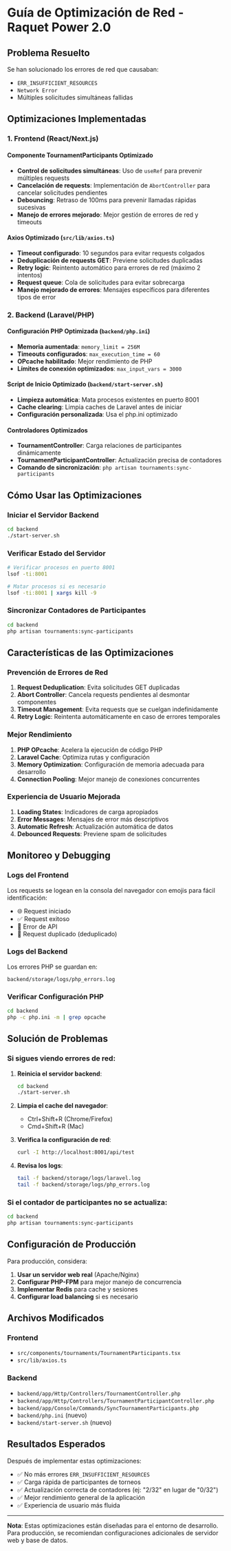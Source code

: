 # Guía de Optimización de Red - Raquet Power 2.0

## Problema Resuelto

Se han solucionado los errores de red que causaban:
- `ERR_INSUFFICIENT_RESOURCES`
- `Network Error`
- Múltiples solicitudes simultáneas fallidas

## Optimizaciones Implementadas

### 1. Frontend (React/Next.js)

#### Componente TournamentParticipants Optimizado
- **Control de solicitudes simultáneas**: Uso de `useRef` para prevenir múltiples requests
- **Cancelación de requests**: Implementación de `AbortController` para cancelar solicitudes pendientes
- **Debouncing**: Retraso de 100ms para prevenir llamadas rápidas sucesivas
- **Manejo de errores mejorado**: Mejor gestión de errores de red y timeouts

#### Axios Optimizado (`src/lib/axios.ts`)
- **Timeout configurado**: 10 segundos para evitar requests colgados
- **Deduplicación de requests GET**: Previene solicitudes duplicadas
- **Retry logic**: Reintento automático para errores de red (máximo 2 intentos)
- **Request queue**: Cola de solicitudes para evitar sobrecarga
- **Manejo mejorado de errores**: Mensajes específicos para diferentes tipos de error

### 2. Backend (Laravel/PHP)

#### Configuración PHP Optimizada (`backend/php.ini`)
- **Memoria aumentada**: `memory_limit = 256M`
- **Timeouts configurados**: `max_execution_time = 60`
- **OPcache habilitado**: Mejor rendimiento de PHP
- **Límites de conexión optimizados**: `max_input_vars = 3000`

#### Script de Inicio Optimizado (`backend/start-server.sh`)
- **Limpieza automática**: Mata procesos existentes en puerto 8001
- **Cache clearing**: Limpia caches de Laravel antes de iniciar
- **Configuración personalizada**: Usa el php.ini optimizado

#### Controladores Optimizados
- **TournamentController**: Carga relaciones de participantes dinámicamente
- **TournamentParticipantController**: Actualización precisa de contadores
- **Comando de sincronización**: `php artisan tournaments:sync-participants`

## Cómo Usar las Optimizaciones

### Iniciar el Servidor Backend
```bash
cd backend
./start-server.sh
```

### Verificar Estado del Servidor
```bash
# Verificar procesos en puerto 8001
lsof -ti:8001

# Matar procesos si es necesario
lsof -ti:8001 | xargs kill -9
```

### Sincronizar Contadores de Participantes
```bash
cd backend
php artisan tournaments:sync-participants
```

## Características de las Optimizaciones

### Prevención de Errores de Red
1. **Request Deduplication**: Evita solicitudes GET duplicadas
2. **Abort Controller**: Cancela requests pendientes al desmontar componentes
3. **Timeout Management**: Evita requests que se cuelgan indefinidamente
4. **Retry Logic**: Reintenta automáticamente en caso de errores temporales

### Mejor Rendimiento
1. **PHP OPcache**: Acelera la ejecución de código PHP
2. **Laravel Cache**: Optimiza rutas y configuración
3. **Memory Optimization**: Configuración de memoria adecuada para desarrollo
4. **Connection Pooling**: Mejor manejo de conexiones concurrentes

### Experiencia de Usuario Mejorada
1. **Loading States**: Indicadores de carga apropiados
2. **Error Messages**: Mensajes de error más descriptivos
3. **Automatic Refresh**: Actualización automática de datos
4. **Debounced Requests**: Previene spam de solicitudes

## Monitoreo y Debugging

### Logs del Frontend
Los requests se logean en la consola del navegador con emojis para fácil identificación:
- 🌐 Request iniciado
- ✅ Request exitoso
- 🚨 Error de API
- 🔄 Request duplicado (deduplicado)

### Logs del Backend
Los errores PHP se guardan en:
```
backend/storage/logs/php_errors.log
```

### Verificar Configuración PHP
```bash
cd backend
php -c php.ini -m | grep opcache
```

## Solución de Problemas

### Si sigues viendo errores de red:
1. **Reinicia el servidor backend**:
   ```bash
   cd backend
   ./start-server.sh
   ```

2. **Limpia el cache del navegador**:
   - Ctrl+Shift+R (Chrome/Firefox)
   - Cmd+Shift+R (Mac)

3. **Verifica la configuración de red**:
   ```bash
   curl -I http://localhost:8001/api/test
   ```

4. **Revisa los logs**:
   ```bash
   tail -f backend/storage/logs/laravel.log
   tail -f backend/storage/logs/php_errors.log
   ```

### Si el contador de participantes no se actualiza:
```bash
cd backend
php artisan tournaments:sync-participants
```

## Configuración de Producción

Para producción, considera:
1. **Usar un servidor web real** (Apache/Nginx)
2. **Configurar PHP-FPM** para mejor manejo de concurrencia
3. **Implementar Redis** para cache y sesiones
4. **Configurar load balancing** si es necesario

## Archivos Modificados

### Frontend
- `src/components/tournaments/TournamentParticipants.tsx`
- `src/lib/axios.ts`

### Backend
- `backend/app/Http/Controllers/TournamentController.php`
- `backend/app/Http/Controllers/TournamentParticipantController.php`
- `backend/app/Console/Commands/SyncTournamentParticipants.php`
- `backend/php.ini` (nuevo)
- `backend/start-server.sh` (nuevo)

## Resultados Esperados

Después de implementar estas optimizaciones:
- ✅ No más errores `ERR_INSUFFICIENT_RESOURCES`
- ✅ Carga rápida de participantes de torneos
- ✅ Actualización correcta de contadores (ej: "2/32" en lugar de "0/32")
- ✅ Mejor rendimiento general de la aplicación
- ✅ Experiencia de usuario más fluida

---

**Nota**: Estas optimizaciones están diseñadas para el entorno de desarrollo. Para producción, se recomiendan configuraciones adicionales de servidor web y base de datos.